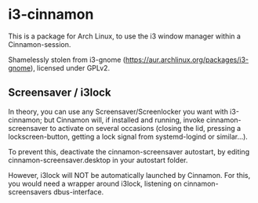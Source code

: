 i3-cinnamon
===========

This is a package for Arch Linux, to use the i3 window manager within a Cinnamon-session.

Shamelessly stolen from i3-gnome (https://aur.archlinux.org/packages/i3-gnome), licensed under GPLv2.

## Screensaver / i3lock
In theory, you can use any Screensaver/Screenlocker you want with i3-cinnamon; but Cinnamon will, if installed and running, invoke cinnamon-screensaver to activate on several occasions (closing the lid, pressing a lockscreen-button, getting a lock signal from systemd-logind or similar…).

To prevent this, deactivate the cinnamon-screensaver autostart, by editing cinnamon-screensaver.desktop in your autostart folder.

However, i3lock will NOT be automatically launched by Cinnamon. For this, you would need a wrapper around i3lock, listening on cinnamon-screensavers dbus-interface.
